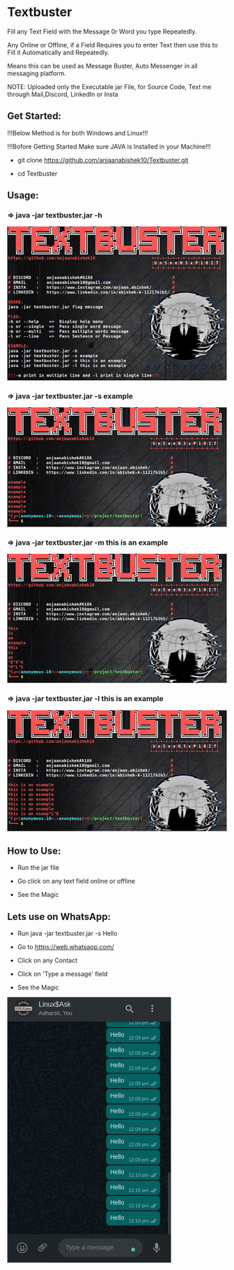 # Textbuster

Fill any Text Field with the Message 0r Word you type Repeatedly.

Any Online or Offline, if a Field Requires you to enter Text then use this to Fill it Automatically and Repeatedly.

Means this can be used as Message Buster, Auto Messenger in all messaging platform.

NOTE: Uploaded only the Executable jar File, for Source Code, Text me through Mail,Discord, LinkedIn or Insta

<h2> Get Started: </h2>

!!!Below Method is for both Windows and Linux!!!

!!!Bofore Getting Started Make sure JAVA is Installed in your Machine!!!

* git clone https://github.com/anjaanabishek10/Textbuster.git

* cd Textbuster

<h2> Usage: </h2>

<h3> => java -jar textbuster.jar -h </h3>

![help](./screenshots/help.png)

<h3> => java -jar textbuster.jar -s example </h3>

![single](./screenshots/single.png)

<h3> => java -jar textbuster.jar -m this is an example </h3>

![multi](./screenshots/multi.png)

<h3> => java -jar textbuster.jar -l this is an example </h3>

![line](./screenshots/line.png)

<h2> How to Use: </h2>

* Run the jar file

* Go click on any text field online or offline

* See the Magic

<h2> Lets use on WhatsApp: </h2>

* Run java -jar textbuster.jar -s Hello

* Go to https://web.whatsapp.com/

* Click on any Contact

* Click on 'Type a message' field

* See the Magic

![whatsapp](./screenshots/whatsapp.png)
